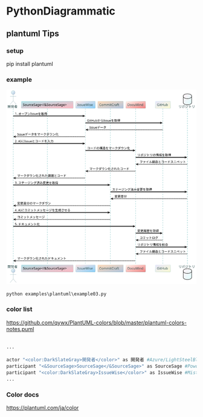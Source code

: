 # PythonDiagrammatic



## plantuml Tips

### setup

pip install plantuml


### example

![sequence03.svg](examples/plantuml/sequence03.svg)

```
python examples\plantuml\example03.py
```

### color list

https://github.com/qywx/PlantUML-colors/blob/master/plantuml-colors-notes.puml

```bash

...

actor "<color:DarkSlateGray>開発者</color>" as 開発者 #Azure/LightSteelBlue
participant "<&SourceSage>SourceSage</&SourceSage>" as SourceSage #PowderBlue/LightPink
participant "<color:DarkSlateGray>IssueWise</color>" as IssueWise #MistyRose/LightSkyBlue
...

```

### Color docs

https://plantuml.com/ja/color
